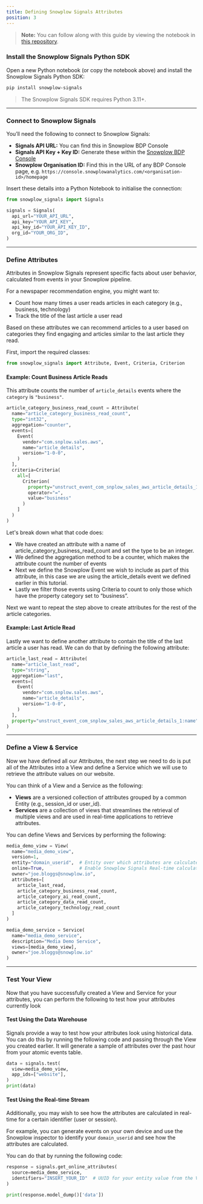```yaml
---
title: Defining Snowplow Signals Attributes
position: 3
---
```


> **Note:** You can follow along with this guide by viewing the notebook in [this repository](https://github.com/snowplow/snowplow-media-demo).

### Install the Snowplow Signals Python SDK

Open a new Python notebook (or copy the notebook above) and install the Snowplow Signals Python SDK:

```bash
pip install snowplow-signals
```

> The Snowplow Signals SDK requires Python 3.11+.

---

### Connect to Snowplow Signals

You’ll need the following to connect to Snowplow Signals:

- **Signals API URL:** You can find this in Snowplow BDP Console
- **Signals API Key + Key ID:** Generate these within the [Snowplow BDP Console](https://console.snowplowanalytics.com/credentials)
- **Snowplow Organisation ID:** Find this in the URL of any BDP Console page, e.g. `https://console.snowplowanalytics.com/<organisation-id>/homepage`

Insert these details into a Python Notebook to initialise the connection:

```python
from snowplow_signals import Signals

signals = Signals(
  api_url="YOUR_API_URL",
  api_key="YOUR_API_KEY",
  api_key_id="YOUR_API_KEY_ID",
  org_id="YOUR_ORG_ID",
)
```

---

### Define Attributes

Attributes in Snowplow Signals represent specific facts about user behavior, calculated from events in your Snowplow pipeline.

For a newspaper recommendation engine, you might want to:

- Count how many times a user reads articles in each category (e.g., business, technology)
- Track the title of the last article a user read

Based on these attributes we can recommend articles to a user based on categories they find engaging and articles similar to the last article they read.

First, import the required classes:

```python
from snowplow_signals import Attribute, Event, Criteria, Criterion
```

#### Example: Count Business Article Reads

This attribute counts the number of `article_details` events where the `category` is `"business"`.

```python
article_category_business_read_count = Attribute(
  name="article_category_business_read_count",
  type="int32",
  aggregation="counter",
  events=[
    Event(
      vendor="com.snplow.sales.aws",
      name="article_details",
      version="1-0-0",
    )
  ],
  criteria=Criteria(
    all=[
      Criterion(
        property="unstruct_event_com_snplow_sales_aws_article_details_1:category",
        operator="=",
        value="business"
      )
    ]
  )
)
```

Let's break down what that code does:
- We have created an attribute with a name of article_category_business_read_count and set the type to be an integer.
- We defined the aggregation method to be a counter, which makes the attribute count the number of events
- Next we define the Snowplow Event we wish to include as part of this attribute, in this case we are using the article_details event we defined earlier in this tutorial.
- Lastly we filter those events using Criteria to count to only those which have the property category set to “business”.

Next we want to repeat the step above to create attributes for the rest of the article categories.


#### Example: Last Article Read

Lastly we want to define another attribute to contain the title of the last article a user has read. We can do that by defining the following attribute:

```python
article_last_read = Attribute(
  name="article_last_read",
  type="string",
  aggregation="last",
  events=[
    Event(
      vendor="com.snplow.sales.aws",
      name="article_details",
      version="1-0-0",
    )
  ],
  property="unstruct_event_com_snplow_sales_aws_article_details_1:name"
)
```

---

### Define a View & Service

Now we have defined all our Attributes, the next step we need to do is put all of the Attributes into a View and define a Service which we will use to retrieve the attribute values on our website.

You can think of a View and a Service as the following:
- **Views** are a versioned collection of attributes grouped by a common Entity (e.g., session_id or user_id).
- **Services** are a collection of views that streamlines the retrieval of multiple views and are used in real-time applications to retrieve attributes.

You can define Views and Services by performing the following:

```python
media_demo_view = View(
  name="media_demo_view",
  version=1,
  entity="domain_userid",  # Entity over which attributes are calculated
  online=True,             # Enable Snowplow Signals Real-time calculation of Attributes
  owner="joe.bloggs@snowplow.io",
  attributes=[
    article_last_read,
    article_category_business_read_count,
    article_category_ai_read_count,
    article_category_data_read_count,
    article_category_technology_read_count
  ]
)

media_demo_service = Service(
  name="media_demo_service",
  description="Media Demo Service",
  views=[media_demo_view],
  owner="joe.bloggs@snowplow.io"
)
```

---

### Test Your View

Now that you have successfully created a View and Service for your attributes, you can perform the following to test how your attributes currently look

#### Test Using the Data Warehouse

Signals provide a way to test how your attributes look using historical data. You can do this by running the following code and passing through the View you created earlier. It will generate a sample of attributes over the past hour from your atomic events table.

```python
data = signals.test(
  view=media_demo_view,
  app_ids=["website"],
)
print(data)
```

#### Test Using the Real-time Stream

Additionally, you may wish to see how the attributes are calculated in real-time for a certain identifier (user or session). 

For example, you can generate events on your own device and use the Snowplow inspector to identify your `domain_userid` and see how the attributes are calculated.

You can do that by running the following code:

```python
response = signals.get_online_attributes(
  source=media_demo_service,
  identifiers="INSERT_YOUR_ID"  # UUID for your entity value from the View eg. a domain_userid or domain_sessionid
)

print(response.model_dump()['data'])
```
